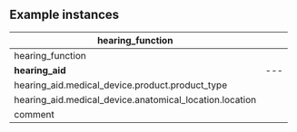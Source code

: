 ## Example instances

| hearing_function     |                   |
|-----------------|-------------------|
| hearing_function |   |
| **hearing_aid** |  --- |
| hearing_aid.medical_device.product.product_type |   |
| hearing_aid.medical_device.anatomical_location.location |   |
| comment |    |


